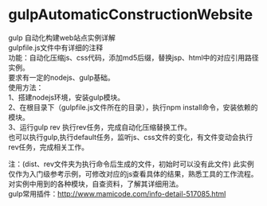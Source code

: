 # gulpAutomaticConstructionWebsite
gulp 自动化构建web站点实例详解
<br>
gulpfile.js文件中有详细的注释
<br>
功能：自动化压缩js、css代码，添加md5后缀，替换jsp、html中的对应引用路径实例。
<br>
要求有一定的nodejs、gulp基础。<br>
使用方法：<br>
1、搭建nodejs环境，安装gulp模块。<br>
2、在根目录下（gulpfile.js文件所在的目录），执行npm install命令，安装依赖的模块。<br>
3、运行gulp rev 执行rev任务，完成自动化压缩替换工作。<br>
也可以执行gulp,执行default任务，监听js、css文件的变化，有文件变动会执行rev任务，完成相关工作。<br>

注：(dist、rev文件夹为执行命令后生成的文件，初始时可以没有此文件)
此实例仅作为入门级参考示例，可修改对应的js查看具体的结果，熟悉工具的工作流程。<br>
对实例中用到的各种模块，自查资料，了解其详细用法。<br>
gulp常用插件：http://www.mamicode.com/info-detail-517085.html
